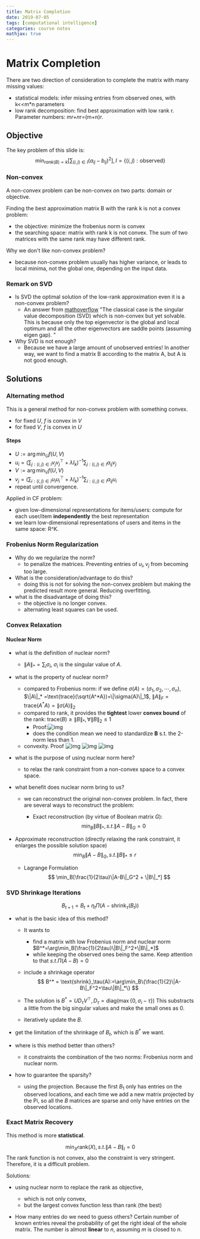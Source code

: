 ```yaml
---
title: Matrix Completion
date: 2019-07-05
tags: [computational intelligence]
categories: course notes
mathjax: true
---
```



# Matrix Completion

There are two direction of consideration to complete the matrix with many missing values:

- statistical models: infer missing entries from observed ones, with k<<m*n parameters
- low rank decomposition: find best approximation with low rank r. Parameter numbers: m*r+n*r=(m+n)r.

## Objective

The key problem of this slide is:
$$
\min_{rank(B)=k}[\sum_{(i,j)\in I}(a_{ij}-b_{ij})^2], I = \{(i,j): \text{observed}\}
$$

### Non-convex

A non-convex problem can be non-convex on two parts: domain or objective.

Finding the best approximation matrix B with the rank k is not a convex problem:

- the objective: minimize the frobenius norm is convex
- the searching space: matrix with rank k is not convex. The sum of two matrices with the same rank may have different rank.

Why we don't like non-convex problem?

- because non-convex problem usually has higher variance, or leads to local minima, not the global one, depending on the input data.

### Remark on SVD

- Is SVD the optimal solution of the low-rank approximation even it is a non-convex problem?
  - An answer from [mathoverflow](https://mathoverflow.net/questions/32533/is-all-non-convex-optimization-heuristic) "The classical case is the singular value decomposition (SVD) which is non-convex but yet solvable. This is because only the top eigenvector is the global and local optimum and all the other eigenvectors are saddle points (assuming eigen gap). "
- Why SVD is not enough? 
  - Because we have a large amount of unobserved entries! In another way, we want to find a matrix B according to the matrix A, but A is not good enough.



## Solutions

### Alternating method

This is a general method for non-convex problem with something convex.
- for fixed $U$, $f$ is convex in $V$
- for fixed $V$, $f$ is convex in $U$

#### Steps

- $U:=\arg\min_U f(U,V)$
- $u_i=(\sum_{j:(i,j)\in I}v_jv_j^\top+\lambda I_k)^{-1}\sum_{j:(i,j)\in I}a_{ij}v_j$
- $V:=\arg\min_V f(U,V)$
- $v_j = (\sum_{i:(i,j)\in I} u_i u_i^\top+\lambda I_k)^{-1}\sum_{i:(i,j)\in I} a_{ij} u_i$
- repeat until convergence.

Applied in CF problem:

- given low-dimensional representations for items/users: compute for each user/item **independently** the best representation
- we learn low-dimensional representations of users and items in the same space: R^K.

### Frobenius Norm Regularization

- Why do we regularize the norm? 
  - to penalize the matrices. Preventing entries of $u_i, v_j$ from becoming too large. 
- What is the consideration/advantage to do this?
  - doing this is not for solving the non-convex problem but making the predicted result more general. Reducing overfitting.
- what is the disadvantage of doing this?
	- the objective is no longer convex.
	- alternating least squares can be used.

### Convex Relaxation

#### Nuclear Norm

- what is the definition of nuclear norm?
  
  - $\|A\|_* = \sum_i\sigma_i$, $\sigma_i$ is the singular value of $A$.
  
- what is the property of nuclear norm?
	- compared to Frobenius norm: if we define $\sigma(A)=(\sigma_1,\sigma_2,\cdots,\sigma_n)$, $\|A\|_* =\text{trace}(\sqrt{A^*A})=\|\sigma(A)\|_1$, $\|A\|_F = \text{trace}(A^*A)=\|\sigma(A)\|_2$
	- compared to rank, it provides the **tightest** lower **convex  bound** of the rank: $\text{trace}(B)\geq \|B\|_*, \forall \|B\|_2\leq 1$ 
	  - Proof:![img](./imgs/2nn_4.png)
	  - does the condition mean we need to standardize **B** s.t. the 2-norm less than 1.
	- convexity. Proof ![img](./imgs/2nn_1.png) ![img](./imgs/2nn_2.png) ![img](./imgs/2nn_3.png)
	
- what is the purpose of using nuclear norm here?
  
  - to relax the rank constraint from a non-convex space to a convex space.
  
- what benefit does nuclear norm bring to us?

  - we can reconstruct the original non-convex problem. In fact, there are several ways to reconstruct the problem:

    - Exact reconstruction (by virtue of Boolean matrix $G$): 
  $$
      \min_B\|B\|_*, s.t. \|A-B\|_G=0
  $$
  
- Approximate reconstruction (directly relaxing the rank constraint, it enlarges the possible solution space)
      $$
      \min_B\|A-B\|_G, s.t. \|B\|_*\leq r
      $$
  
    - Lagrange Formulation
      $$
      \min_B[\frac{1}{2\tau}\|A-B\|_G^2 + \|B\|_*]
      $$
  

### SVD Shrinkage Iterations

$$
B_{t+1} = B_t+\eta_t\Pi(A-\text{shrink}_\tau(B_t))
$$

- what is the basic idea of this method?

  - It wants to 
    - find a matrix with low Frobenius norm and nuclear norm  $B^*=\arg\min_B[\frac{1}{2\tau}\|B\|_F^2+\|B\|_*]$
    - while keeping the observed ones being the same. Keep attention to that  $s.t. \Pi(A-B)=0$
    
  - include a shrinkage operator
    $$
    B^* = \text{shrink}_\tau(A):=\arg\min_B\{\frac{1}{2}\|A-B\|_F^2+\tau\|B\|_*\}
    $$

  -  The solution is  $B^*=UD_\tau V^\top, D_\tau=\text{diag}(\max\{0,\sigma_i-\tau\})$
    This substracts a little from the big singular values and make the small ones as 0. 
    
  - iteratively update the $B$.
  
- get the limitation of the shrinkage of $B_t$, which is $B^*$ we want.
  
- where is this method better than others?

  - it constraints the combination of the two norms: Frobenius norm and nuclear norm.

- how to guarantee the sparsity?

  - using the projection. Because the first $B_1$ only has entries on the observed locations, and each time we add a new matrix projected by the Pi, so all the $B$ matrices are sparse and only have entries on the observed locations.

### Exact Matrix Recovery

This method is more **statistical**.

$$
\min_X\text{rank}(X), s.t. \|A-B\|_I = 0
$$
The rank function is not convex, also the constraint is very stringent. Therefore, it is a difficult problem.

Solutions:

- using nuclear norm to replace the rank as objective,
  - which is not only convex,
  - but the largest convex function less than rank (the best)

- How many entries do we need to guess others? Certain number of known entries reveal the probability of get the right ideal of the whole matrix. The number is almost **linear** to $n$, assuming $m$ is closed to $n$. 

  